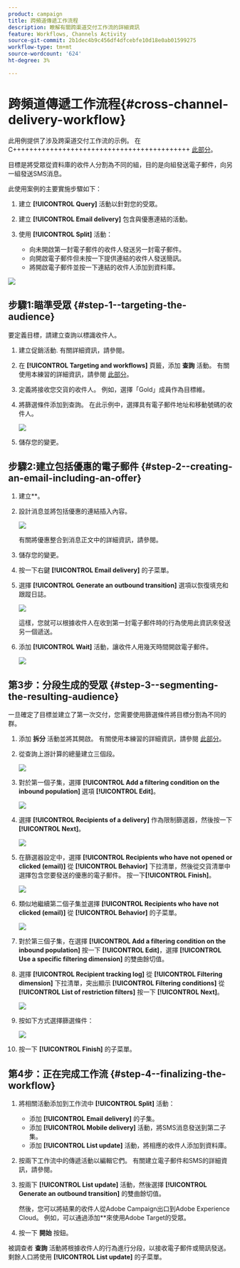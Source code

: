 ```yaml
---
product: campaign
title: 跨頻道傳遞工作流程
description: 瞭解有關跨渠道交付工作流的詳細資訊
feature: Workflows, Channels Activity
source-git-commit: 2b1dec4b9c456df4dfcebfe10d18e0ab01599275
workflow-type: tm+mt
source-wordcount: '624'
ht-degree: 3%

---
```


# 跨頻道傳遞工作流程{#cross-channel-delivery-workflow}



此用例提供了涉及跨渠道交付工作流的示例。 在C+++++++++++++++++++++++++++++++++++++++++++ [此部分](cross-channel-deliveries.md)。

目標是將受眾從資料庫的收件人分割為不同的組，目的是向組發送電子郵件，向另一組發送SMS消息。

此使用案例的主要實施步驟如下：

1. 建立 **[!UICONTROL Query]** 活動以針對您的受眾。
1. 建立 **[!UICONTROL Email delivery]** 包含與優惠連結的活動。
1. 使用 **[!UICONTROL Split]** 活動：

   * 向未開啟第一封電子郵件的收件人發送另一封電子郵件。
   * 向開啟電子郵件但未按一下提供連結的收件人發送簡訊。
   * 將開啟電子郵件並按一下連結的收件人添加到資料庫。

![](assets/wkf_cross-channel_7.png)

## 步驟1:瞄準受眾 {#step-1--targeting-the-audience}

要定義目標，請建立查詢以標識收件人。

1. 建立促銷活動. 有關詳細資訊，請參閱。
1. 在 **[!UICONTROL Targeting and workflows]** 頁籤，添加 **查詢** 活動。 有關使用本練習的詳細資訊，請參閱 [此部分](query.md)。
1. 定義將接收您交貨的收件人。 例如，選擇「Gold」成員作為目標維。
1. 將篩選條件添加到查詢。 在此示例中，選擇具有電子郵件地址和移動號碼的收件人。

   ![](assets/wkf_cross-channel_3.png)

1. 儲存您的變更。

## 步驟2:建立包括優惠的電子郵件 {#step-2--creating-an-email-including-an-offer}

1. 建立**。
1. 設計消息並將包括優惠的連結插入內容。

   ![](assets/wkf_cross-channel_1.png)

   有關將優惠整合到消息正文中的詳細資訊，請參閱。

1. 儲存您的變更。
1. 按一下右鍵 **[!UICONTROL Email delivery]** 的子菜單。
1. 選擇 **[!UICONTROL Generate an outbound transition]** 選項以恢復填充和跟蹤日誌。

   ![](assets/wkf_cross-channel_2.png)

   這樣，您就可以根據收件人在收到第一封電子郵件時的行為使用此資訊來發送另一個遞送。

1. 添加 **[!UICONTROL Wait]** 活動，讓收件人用幾天時間開啟電子郵件。

   ![](assets/wkf_cross-channel_4.png)

## 第3步：分段生成的受眾 {#step-3--segmenting-the-resulting-audience}

一旦確定了目標並建立了第一次交付，您需要使用篩選條件將目標分割為不同的群。

1. 添加 **拆分** 活動並將其開啟。 有關使用本練習的詳細資訊，請參閱 [此部分](split.md)。
1. 從查詢上游計算的總量建立三個段。

   ![](assets/wkf_cross-channel_6.png)

1. 對於第一個子集，選擇 **[!UICONTROL Add a filtering condition on the inbound population]** 選項 **[!UICONTROL Edit]**。

   ![](assets/wkf_cross-channel_8.png)

1. 選擇 **[!UICONTROL Recipients of a delivery]** 作為限制篩選器，然後按一下 **[!UICONTROL Next]**。

   ![](assets/wkf_cross-channel_9.png)

1. 在篩選器設定中，選擇 **[!UICONTROL Recipients who have not opened or clicked (email)]** 從 **[!UICONTROL Behavior]** 下拉清單，然後從交貨清單中選擇包含您要發送的優惠的電子郵件。 按一下&#x200B;**[!UICONTROL Finish]**。

   ![](assets/wkf_cross-channel_10.png)

1. 類似地繼續第二個子集並選擇 **[!UICONTROL Recipients who have not clicked (email)]** 從 **[!UICONTROL Behavior]** 的子菜單。

   ![](assets/wkf_cross-channel_11.png)

1. 對於第三個子集，在選擇 **[!UICONTROL Add a filtering condition on the inbound population]** 按一下 **[!UICONTROL Edit]**，選擇 **[!UICONTROL Use a specific filtering dimension]** 的雙曲餘切值。
1. 選擇 **[!UICONTROL Recipient tracking log]** 從 **[!UICONTROL Filtering dimension]** 下拉清單，突出顯示 **[!UICONTROL Filtering conditions]** 從 **[!UICONTROL List of restriction filters]** 按一下 **[!UICONTROL Next]**。

   ![](assets/wkf_cross-channel_12.png)

1. 按如下方式選擇篩選條件：

   ![](assets/wkf_cross-channel_13.png)

1. 按一下 **[!UICONTROL Finish]** 的子菜單。

## 第4步：正在完成工作流 {#step-4--finalizing-the-workflow}

1. 將相關活動添加到工作流中 **[!UICONTROL Split]** 活動：

   * 添加 **[!UICONTROL Email delivery]** 的子集。
   * 添加 **[!UICONTROL Mobile delivery]** 活動，將SMS消息發送到第二子集。
   * 添加 **[!UICONTROL List update]** 活動，將相應的收件人添加到資料庫。

1. 按兩下工作流中的傳遞活動以編輯它們。 有關建立電子郵件和SMS的詳細資訊，請參閱。
1. 按兩下 **[!UICONTROL List update]** 活動，然後選擇 **[!UICONTROL Generate an outbound transition]** 的雙曲餘切值。

   然後，您可以將結果的收件人從Adobe Campaign出口到Adobe Experience Cloud。 例如，可以通過添加**來使用Adobe Target的受眾。

1. 按一下 **開始** 按鈕。

被調查者 **查詢** 活動將根據收件人的行為進行分段，以接收電子郵件或簡訊發送。 剩餘人口將使用 **[!UICONTROL List update]** 的子菜單。
